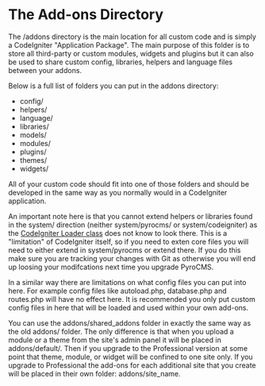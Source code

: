 # The Add-ons Directory

The /addons directory is the main location for all custom code and is simply a CodeIgniter &quot;Application Package&quot;. The main purpose of this folder is to store all third-party or custom modules, widgets and plugins but it can also be used to share custom config, libraries, helpers and language files between your addons.

Below is a full list of folders you can put in the addons directory:

* config/
* helpers/
* language/
* libraries/
* models/
* modules/
* plugins/
* themes/
* widgets/

All of your custom code should fit into one of those folders and should be developed in the same way as you normally would in a CodeIgniter application.

An important note here is that you cannot extend helpers or libraries found in the system/ direction (neither system/pyrocms/ or system/codeigniter) as the <a href="http://codeigniter.com/user_guide/libraries/loader.html" target="_blank">CodeIgniter Loader class</a> does not know to look there. This is a &quot;limitation&quot; of CodeIgniter itself, so if you need to exten core files you will need to either extend in system/pyrocms or extend there. If you do this make sure you are tracking your changes with Git as otherwise you will end up loosing your modifcations next time you upgrade PyroCMS.

In a similar way there are limitations on what config files you can put into here. For example config files like autoload.php, database.php and routes.php will have no effect here. It is recommended you only put custom config files in here that will be loaded and used within your own add-ons.

You can use the addons/shared_addons folder in exactly the same way as the old addons/ folder. The only difference is that when you upload a module or a theme from the site&#39;s admin panel it will be placed in addons/default/. Then if you upgrade to the Professional version at some point that theme, module, or widget will be confined to one site only. If you upgrade to Professional the add-ons for each additional site that you create will be placed in their own folder: addons/site_name.

